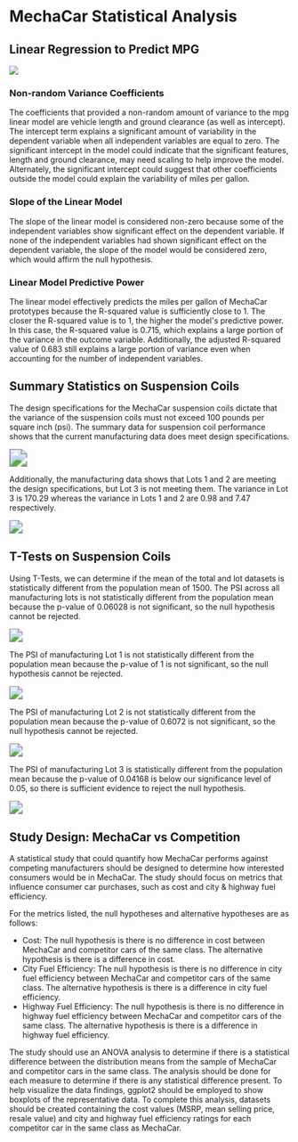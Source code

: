 # MechaCar Statistical Analysis

## Linear Regression to Predict MPG

![](C:\Users\carla\OneDrive\Documents\GitHub\MechaCar_Statistical_Analysis\image-20220403123528447.png)

### Non-random Variance Coefficients

The coefficients that provided a non-random amount of variance to the mpg linear model are vehicle length and ground clearance (as well as intercept). The intercept term explains a significant amount of variability in the dependent variable when all independent variables are equal to zero. The significant intercept in the model could indicate that the significant features, length and ground clearance, may need scaling to help improve the model. Alternately, the significant intercept could suggest that other coefficients outside the model could explain the variability of miles per gallon.

### Slope of the Linear Model

The slope of the linear model is considered non-zero because some of the independent variables show significant effect on the dependent variable. If none of the independent variables had shown significant effect on the dependent variable, the slope of the model would be considered zero, which would affirm the null hypothesis. 

### Linear Model Predictive Power

The linear model effectively predicts the miles per gallon of MechaCar prototypes because the R-squared value is sufficiently close to 1. The closer the R-squared value is to 1, the higher the model's predictive power. In this case, the R-squared value is 0.715, which explains a large portion of the variance in the outcome variable. Additionally, the adjusted R-squared value of 0.683 still explains a large portion of variance even when accounting for the number of independent variables. 

## Summary Statistics on Suspension Coils

The design specifications for the MechaCar suspension coils dictate that the variance of the suspension coils must not exceed 100 pounds per square inch (psi). The summary data for suspension coil performance shows that the current manufacturing data does meet design specifications. 

<img src="C:\Users\carla\OneDrive\Documents\GitHub\MechaCar_Statistical_Analysis\image-20220403134654421.png" style="zoom:200%;" />

Additionally, the manufacturing data shows that Lots 1 and 2 are meeting the design specifications, but Lot 3 is not meeting them. The variance in Lot 3 is 170.29 whereas the variance in Lots 1 and 2 are 0.98 and 7.47 respectively.  

<img src="C:\Users\carla\OneDrive\Documents\GitHub\MechaCar_Statistical_Analysis\image-20220403135114952.png" style="zoom:150%;" />

## T-Tests on Suspension Coils

Using T-Tests, we can determine if the mean of the total and lot datasets is statistically different from the population mean of 1500. The PSI across all manufacturing lots is not statistically different from the population mean because the p-value of 0.06028 is not significant, so the null hypothesis cannot be rejected. 

<img src="C:\Users\carla\OneDrive\Documents\GitHub\MechaCar_Statistical_Analysis\image-20220403141844146.png" style="zoom:150%;" />

The PSI of manufacturing Lot 1 is not statistically different from the population mean because the p-value of 1 is not significant, so the null hypothesis cannot be rejected. 

<img src="C:\Users\carla\OneDrive\Documents\GitHub\MechaCar_Statistical_Analysis\image-20220403142100833.png" style="zoom:150%;" />

The PSI of manufacturing Lot 2 is not statistically different from the population mean because the p-value of 0.6072 is not significant, so the null hypothesis cannot be rejected. 

<img src="C:\Users\carla\OneDrive\Documents\GitHub\MechaCar_Statistical_Analysis\image-20220403142210123.png" style="zoom:150%;" />

The PSI of manufacturing Lot 3 is statistically different from the population mean because the p-value of 0.04168 is below our significance level of 0.05, so there is sufficient evidence to reject the null hypothesis. 

<img src="C:\Users\carla\OneDrive\Documents\GitHub\MechaCar_Statistical_Analysis\image-20220403142504697.png" style="zoom:150%;" />

## Study Design: MechaCar vs Competition

A statistical study that could quantify how MechaCar performs against competing manufacturers should be designed to determine how interested consumers would be in MechaCar. The study should focus on metrics that influence consumer car purchases, such as cost and city & highway fuel efficiency. 

For the metrics listed, the null hypotheses and alternative hypotheses are as follows:

- Cost: The null hypothesis is there is no difference in cost between MechaCar and competitor cars of the same class. The alternative hypothesis is there is a difference in cost.
- City Fuel Efficiency: The null hypothesis is there is no difference in city fuel efficiency between MechaCar and competitor cars of the same class. The alternative hypothesis is there is a difference in city fuel efficiency.
- Highway Fuel Efficiency: The null hypothesis is there is no difference in highway fuel efficiency between MechaCar and competitor cars of the same class. The alternative hypothesis is there is a difference in highway fuel efficiency.

The study should use an ANOVA analysis to determine if there is a statistical difference between the distribution means from the sample of MechaCar and competitor cars in the same class. The analysis should be done for each measure to determine if there is any statistical difference present. To help visualize the data findings, ggplot2 should be employed to show boxplots of the representative data. To complete this analysis, datasets should be created containing the cost values (MSRP, mean selling price, resale value) and city and highway fuel efficiency ratings for each competitor car in the same class as MechaCar. 